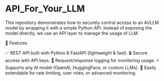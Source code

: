 # API_For_Your_LLM

This repository demonstrates how to securely control access to an AI/LLM model by wrapping it with a simple Python API.
Instead of exposing the model directly, we use an API layer to manage the usage of LLM.

🚀 Features

✅ REST API built with Python & FastAPI (lightweight & fast).
🔒 Secure access with API keys.
📜 Request/response logging for monitoring usage.
⚡ Supports any AI model (OpenAI, HuggingFace, or custom LLMs).
🔌 Easily extendable for rate limiting, user roles, or advanced monitoring.

